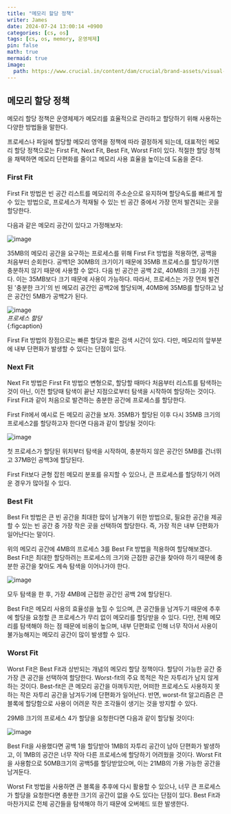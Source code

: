 ```yaml
---
title: "메모리 할당 정책"
writer: James
date: 2024-07-24 13:00:14 +0900
categories: [cs, os]
tags: [cs, os, memory, 운영체제]
pin: false
math: true
mermaid: true
image:
  path: https://www.crucial.in/content/dam/crucial/brand-assets/visual-assets/images/custom-photo/solution-application/crucial-new-technology-ddr4-motherboard.jpg.transform/small-jpg/img.jpg
---
```


## 메모리 할당 정책  

메모리 할당 정책은 운영체제가 메모리를 효율적으로 관리하고 할당하기 위해 사용하는 다양한 방법들을 말한다.  

프로세스나 파일에 할당할 메모리 영역을 정책에 따라 결정하게 되는데, 대표적인 메모리 할당 정책으로는 First Fit, Next Fit, Best Fit, Worst Fit이 있다. 적절한 할당 정책을 채택하면 메모리 단편화를 줄이고 메모리 사용 효율을 높이는데 도움을 준다.  

### First Fit  

First Fit 방법은 빈 공간 리스트를 메모리의 주소순으로 유지하며 할당속도를 빠르게 할 수 있는 방법으로, 프로세스가 적재될 수 있는 빈 공간 중에서 가장 먼저 발견되는 곳을 할당한다.  

다음과 같은 메모리 공간이 있다고 가정해보자:  

![image](https://github.com/user-attachments/assets/3ec4bd63-3af6-43c8-b9a9-0152195e86a1)

35MB의 메모리 공간을 요구하는 프로세스를 위해 First Fit 방법을 적용하면, 공백을 처음부터 순회한다. 공백1은 30MB의 크기이기 때문에 35MB 프로세스를 할당하기엔 충분하지 않기 때문에 사용할 수 없다. 다음 빈 공간은 공백 2로, 40MB의 크기를 가진다. 이는 35MB보다 크기 때문에 사용이 가능하다. 따라서, 프로세스는 가장 먼저 발견된 '충분한 크기'의 빈 메모리 공간인 공백2에 할당되며, 40MB에 35MB를 할당하고 남은 공간인 5MB가 공백2가 된다.  

![image](https://github.com/user-attachments/assets/ebfff84c-dda4-4ae0-ac08-6d1f70293f96)  
*프로세스 할당*  
{:figcaption}  

First Fit 방법의 장점으로는 빠른 할당과 짧은 검색 시간이 있다. 다만, 메모리의 앞부분에 내부 단편화가 발생할 수 있다는 단점이 있다.  

### Next Fit  

Next Fit 방법은 First Fit 방법으 변형으로, 할당할 때마다 처음부터 리스트를 탐색하는 것이 아닌, 이전 할당때 탐색이 끝난 지점으로부터 탐색을 시작하여 할당하는 것이다. First Fit과 같이 처음으로 발견하는 충분한 공간에 프로세스를 할당한다.  

First Fit에서 예시로 든 메모리 공간을 보자. 35MB가 할당된 이후 다시 35MB 크기의 프로세스2를 할당하고자 한다면 다음과 같이 할당될 것이다:  

![image](https://github.com/user-attachments/assets/6c0f02af-25c0-4241-b0a3-1d79cc4e7fdc)  

첫 프로세스가 할당된 위치부터 탐색을 시작하여, 충분하지 않은 공간인 5MB를 건너뛰고 37MB인 공백3에 할당된다.  

First Fit보다 균형 잡힌 메모리 분포를 유지할 수 있으나, 큰 프로세스를 할당하기 어려운 경우가 많아질 수 있다.  

### Best Fit  

Best Fit 방법은 큰 빈 공간을 최대한 많이 남겨놓기 위한 방법으로, 필요한 공간을 제공할 수 있는 빈 공간 중 가장 작은 곳을 선택하여 할당한다. 즉, 가장 적은 내부 단편화가 일어난다는 말이다.  

위의 메모리 공간에 4MB의 프로세스 3를 Best Fit 방법을 적용하여 할당해보겠다. Best Fit은 최대한 할당하려는 프로세스의 크기와 근접한 공간을 찾아야 하기 때문에 충분한 공간을 찾아도 계속 탐색을 이어나가야 한다.  

![image](https://github.com/user-attachments/assets/eeeea5ed-7092-4858-b15a-6d46cc1625ce)  

모두 탐색을 한 후, 가장 4MB에 근접한 공간인 공백 2에 할당된다.  

Best Fit은 메모리 사용의 효율성을 높힐 수 있으며, 큰 공간들을 남겨두기 때문에 추후에 할당을 요청할 큰 프로세스가 무리 없이 메모리를 할당받을 수 있다. 다만, 전체 메모리를 탐색해야 하는 점 때문에 비용이 높으며, 내부 단편화로 인해 너무 작아서 사용이 불가능해지는 메모리 공간이 많이 발생할 수 있다.  

### Worst Fit  

Worst Fit은 Best Fit과 상반되는 개념의 메모리 할당 정책이다. 할당이 가능한 공간 중 가장 큰 공간을 선택하여 할당한다. Worst-fit의 주요 목적은 작은 자투리가 남지 않게 하는 것이다. Best-fit은 큰 메모리 공간을 아껴두지만, 어떠한 프로세스도 사용하지 못하는 작은 자투리 공간을 남겨두기에 단편화가 일어난다. 반면, worst-fit 알고리즘은 큰 블록에 할당함으로 사용이 어려운 작은 조각들이 생기는 것을 방지할 수 있다.  

29MB 크기의 프로세스 4가 할당을 요청한다면 다음과 같이 할당될 것이다:  

![image](https://github.com/user-attachments/assets/c905c626-bf1d-406d-b2d3-77cb73eebce0)  

Best Fit을 사용했다면 공백 1을 할당받아 1MB의 자투리 공간이 남아 단편화가 발생하고, 이 1MB의 공간은 너무 작아 다른 프로세스에 할당하기 어려웠을 것이다. Worst Fit을 사용함으로 50MB크기의 공백5를 할당받았으며, 이는 21MB의 가용 가능한 공간을 남겨둔다.  

Worst Fit 방법을 사용하면 큰 블록을 추후에 다시 활용할 수 있으나, 너무 큰 프로세스가 할당을 요청한다면 충분한 크기의 공간이 없을 수도 있다는 단점이 있다. Best Fit과 마찬가지로 전체 공간들을 탐색해야 하기 때문에 오버헤드 또한 발생한다.  






